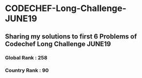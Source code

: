 # CODECHEF-Long-Challenge-JUNE19
## Sharing my solutions to first 6 Problems of Codechef Long Challenge JUNE19
### Global Rank  : 258
### Country Rank : 90

